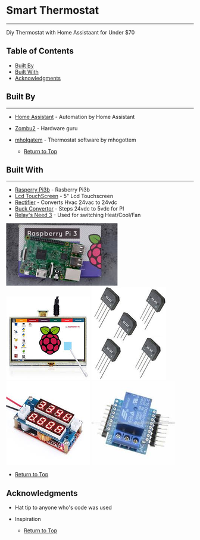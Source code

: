 # Smart Thermostat
------------------
Diy Thermostat with Home Assistaant for Under $70

Table of Contents
-----------------

  * [Built By](#built-by)
  * [Built With](#built-with)
  * [Acknowledgments](#acknowledgments)
  
## Built By
-----------

* [Home Assistant](https://home-assistant.io/) - Automation by Home Assistant
* [Zombu2](https://github.com/zombu2/) - Hardware guru
* [mholgatem](https://github.com/mholgatem/ThermOS) - Thermostat software by mhogottem

   * [Return to Top](#smart-thermostat)

## Built With
-------------

* [Rasperry Pi3b](https://www.raspberrypi.org/products/raspberry-pi-3-model-b/) - Rasberry Pi3b
* [Lcd TouchScreen](https://www.amazon.com/gp/product/B013JECYF2/ref=oh_aui_detailpage_o05_s00?ie=UTF8&psc=1) - 5" Lcd Touchscreen
* [Rectifier](https://www.amazon.com/KBP06-RS205-Full-Bridge-Rectifier/dp/B01B3K569A/ref=sr_1_12?ie=UTF8&qid=1509064779&sr=8-12&keywords=rectifier) - Converts Hvac 24vac to 24vdc
* [Buck Convertor](https://www.amazon.com/gp/product/B00GZG7X9Y/ref=oh_aui_search_detailpage?ie=UTF8&psc=1) - Steps 24vdc to 5vdc for PI
* [Relay's Need 3](https://www.ebay.com/itm/1Pcs-Relay-Shield-Boards-5V-For-WeMos-D1-Mini-Module-Development-Boards/122645522508?hash=item1c8e3e284c:g:jJ0AAOSwyBhZjwpz) - Used for switching Heat/Cool/Fan

![Pi3b](https://github.com/Vasiley/Diy_Thermostat_with_Homeassistant/blob/master/www/pi3b.jpg)
![5inchTouchScreen](https://github.com/Vasiley/Diy_Thermostat_with_Homeassistant/blob/master/www/lcdscreen.jpg)
![Recitifier](https://github.com/Vasiley/Diy_Thermostat_with_Homeassistant/blob/master/www/recitifier.jpg)
![BuckConvertor](https://github.com/Vasiley/Diy_Thermostat_with_Homeassistant/blob/master/www/buckconvertor.jpg)
![Relay](https://github.com/Vasiley/Diy_Thermostat_with_Homeassistant/blob/master/www/relays.jpg)

   * [Return to Top](#smart-thermostat)

Acknowledgments
---------------

* Hat tip to anyone who's code was used
* Inspiration

   * [Return to Top](#smart-thermostat)
